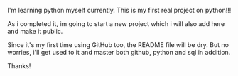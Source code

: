 I'm learning python myself currently. This is my first real project on python!!!

As i completed it, im going to start a new project which i will also add here and make it public.

Since it's my first time using GitHub too, the README file will be dry. But no worries, i'll get used to it and master both github, python and sql in addition.

Thanks!
